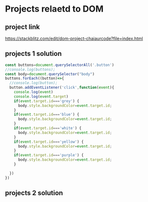 # Projects relaetd to DOM

## project link
https://stackblitz.com/edit/dom-project-chaiaurcode?file=index.html

## projects 1 solution

``` javascript
const buttons=document.querySelectorAll('.button')
//console.log(buttons);
const body=document.querySelector("body")
buttons.forEach((button)=>{
  //console.log(button);
  button.addEventListener('click',function(event){
    console.log(event)
    console.log(event.target)
    if(event.target.id==='grey') {
      body.style.backgroundColor=event.target.id;
    }
    if(event.target.id==='blue') {
      body.style.backgroundColor=event.target.id;
    }
    if(event.target.id==='white') {
      body.style.backgroundColor=event.target.id;
    }
    if(event.target.id==='yellow') {
      body.style.backgroundColor=event.target.id;
    }
    if(event.target.id==='purple') {
      body.style.backgroundColor=event.target.id;
    }
    
  })
})

```

## projects 2 solution
